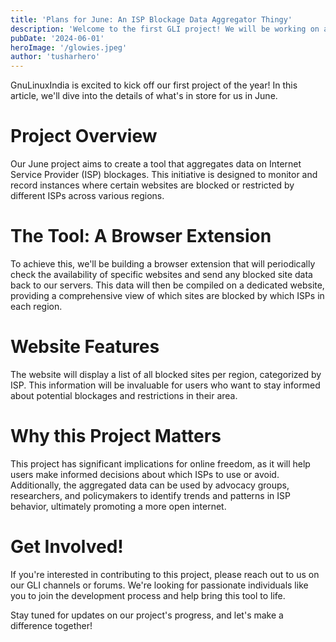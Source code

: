 ```yaml
---
title: 'Plans for June: An ISP Blockage Data Aggregator Thingy'
description: 'Welcome to the first GLI project! We will be working on a data aggregrator thing this June.'
pubDate: '2024-06-01'
heroImage: '/glowies.jpeg'
author: 'tusharhero'
---
```


GnuLinuxIndia is excited to kick off our first project of the year! In
this article, we'll dive into the details of what's in store for us in
June.

# Project Overview

Our June project aims to create a tool that aggregates data on
Internet Service Provider (ISP) blockages. This initiative is designed
to monitor and record instances where certain websites are blocked or
restricted by different ISPs across various regions.

# The Tool: A Browser Extension

To achieve this, we'll be building a browser extension that will
periodically check the availability of specific websites and send any
blocked site data back to our servers. This data will then be compiled
on a dedicated website, providing a comprehensive view of which sites
are blocked by which ISPs in each region.

# Website Features

The website will display a list of all blocked sites per region,
categorized by ISP. This information will be invaluable for users who
want to stay informed about potential blockages and restrictions in
their area.

# Why this Project Matters

This project has significant implications for online freedom, as it
will help users make informed decisions about which ISPs to use or
avoid. Additionally, the aggregated data can be used by advocacy
groups, researchers, and policymakers to identify trends and patterns
in ISP behavior, ultimately promoting a more open internet.

# Get Involved!

If you're interested in contributing to this project, please reach out
to us on our GLI channels or forums. We're looking for passionate
individuals like you to join the development process and help bring
this tool to life.

Stay tuned for updates on our project's progress, and let's make a
difference together!

